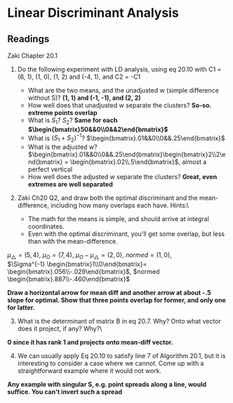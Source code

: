# Linear Discriminant Analysis

## Readings

Zaki Chapter 20.1

1. Do the following experiment with LD analysis, using eq 20.10 with C1 = (6, 1), (1, 0), (1, 2) and (-4, 1), and C2 = -C1
    * What are the two means, and the unadjusted w (simple difference without S)? **(1, 1) and (-1, -1), and (2, 2)**
    * How well does that unadjusted w separate the clusters?  **So-so. extreme points overlap**
    * What is $S_1$? $S_2$? **Same for each $\begin{bmatrix}50&&0\\0&&2\end{bmatrix}$**
    * What is $(S_1+S_2)^{-1}$? $\begin{bmatrix}.01&&0\\0&&.25\end{bmatrix}$
    * What is the adjusted w? $\begin{bmatrix}.01&&0\\0&&.25\end{bmatrix}\begin{bmatrix}2\\2\end{bmatrix} = \begin{bmatrix}.02\\.5\end{bmatrix}$, almost a perfect vertical
    * How well does the adjusted w separate the clusters? **Great, even extremes are well separated**

2. Zaki Ch20 Q2, and draw both the optimal discriminant and the 
mean-difference, including how many overlaps each have. Hints:\

    * The math for the means is simple, and should arrive at integral coordinates.
    * Even with the optimal discriminant, you'll get some overlap, but less than with the mean-difference.

$\mu_\triangle = (5,4)$, $\mu_O = (7, 4)$,  $\mu_O - \mu_\triangle = (2,0)$, $normed = (1,0)$,\
 $\Sigma^{-1} \begin{bmatrix}1\\0\end{bmatrix}= \begin{bmatrix}.056\\-.029\end{bmatrix}$, $normed \begin{bmatrix}.887\\-.460\end{bmatrix}$

**Draw a horizontal arrow for mean diff and another arrow at about -.5 slope for optimal.  Show that three points overlap for former, and only one for latter.**

3. What is the determinant of matrix B in eq 20.7.  Why?  Onto what vector 
does it project, if any?  Why?\

**0 since it has rank 1 and projects onto mean-diff vector.**

4. We can usually apply Eq 20.10 to satisfy line 7 of Algorithm 20.1, but it is interesting to consider a case where we cannot.  Come up with a straightforward example where it would not work.

**Any example with singular S, e.g. point spreads along a line, would suffice.  You can't invert such a spread**